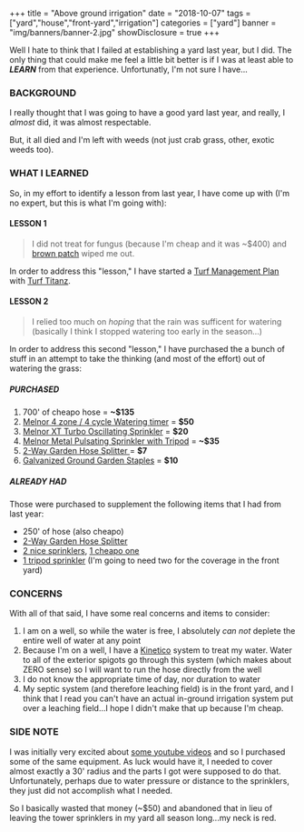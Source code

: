 +++
title = "Above ground irrigation"
date = "2018-10-07"
tags = ["yard","house","front-yard","irrigation"]
categories = ["yard"]
banner = "img/banners/banner-2.jpg"
showDisclosure = true
+++

Well I hate to think that I failed at establishing a yard last year, but I did.
The only thing that could make me feel a little bit better is if I was at least
able to ***LEARN*** from that experience.  Unfortunatly, I'm not sure I have...
<!--more-->

### BACKGROUND

I really thought that I was going to have a good yard last year, and really, I
*almost* did, it was almost respectable.

But, it all died and I'm left with weeds (not just crab grass, other, exotic
weeds too).

### WHAT I LEARNED

So, in my effort to identify a lesson from last year, I have come
up with (I'm no expert, but this is what I'm going with):

#### LESSON 1

> I did not treat for fungus (because I'm cheap and it was ~$400) and
[brown patch](https://en.wikipedia.org/wiki/Brown_patch) wiped me out.

In order to address this "lesson," I have started a
[Turf Management Plan](https://turftitanz.com/services/turf-management-plans/)
with [Turf Titanz](http://turftitanz.com).

#### LESSON 2

> I relied too much on *hoping* that the rain was sufficent for watering
(basically I think I stopped watering too early in the season...)

In order to address this second "lesson," I have purchased the a bunch of stuff
in an attempt to take the thinking (and most of the effort) out of watering the
grass:

##### PURCHASED

1. 700' of cheapo hose = **~$135**
2. [Melnor 4 zone / 4 cycle Watering timer](https://amzn.to/2pNteFu) = **$50**
3. [Melnor XT Turbo Oscillating Sprinkler](https://amzn.to/2A4k65x) = **$20**
4. [Melnor Metal Pulsating Sprinkler with Tripod](https://www.amazon.com/gp/product/B00E3VRVLI/ref=od_aui_detailpages01?ie=UTF8&psc=1)
   = **~$35**
5. [2-Way Garden Hose Splitter ](https://amzn.to/2pPjTNr) = **$7**
6. [Galvanized Ground Garden Staples](https://amzn.to/2ybLwFo) = **$10**

##### ALREADY HAD

Those were purchased to supplement the following items that I had from last
year:

- 250' of hose (also cheapo)
- [2-Way Garden Hose Splitter ](https://amzn.to/2pPjTNr)
- [2 nice sprinklers](https://amzn.to/2QI0Q3c), [1 cheapo one](https://amzn.to/2A4QHrQ)
- [1 tripod sprinkler](https://amzn.to/2pN5bH5) (I'm going to need two for the coverage in the front yard)

### CONCERNS

With all of that said, I have some real concerns and items to consider:

1. I am on a well, so while the water is free, I absolutely *can not* deplete
   the entire well of water at any point
2. Because I'm on a well, I have a [Kinetico](https://www.kinetico.com) system
   to treat my water.  Water to all of the exterior spigots go through this
   system (which makes about ZERO sense) so I will want to run the hose directly
   from the well
3. I do not know the appropriate time of day, nor duration to water
4. My septic system (and therefore leaching field) is in the front yard, and I
   think that I read you can't have an actual in-ground irrigation system put
   over a leaching field...I hope I didn't make that up because I'm cheap.

### SIDE NOTE

I was initially very excited about
[some youtube videos](https://www.youtube.com/channel/UCGmz1qSJjvBPluouoOj1Qkg)
and so I purchased some of the same equipment.  As luck would have it, I needed
to cover almost exactly a 30' radius and the parts I got were supposed to do
that.  Unfortunately, perhaps due to water pressure or distance to the
sprinklers, they just did not accomplish what I needed.  

So I basically wasted that money (~$50) and abandoned that in lieu of leaving
the tower sprinklers in my yard all season long...my neck is red.
